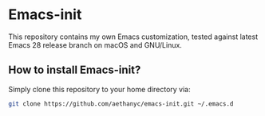 # Emacs-init #

This repository contains my own Emacs customization, tested against latest Emacs
28 release branch on macOS and GNU/Linux.

## How to install Emacs-init? ##

Simply clone this repository to your home directory via:

```bash
git clone https://github.com/aethanyc/emacs-init.git ~/.emacs.d
```
